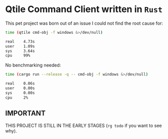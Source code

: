 # Qtile Command Client written in `Rust`

This pet project was born out of an issue I could not find the root cause for:

```bash
time (qtile cmd-obj -f windows &>/dev/null)

real    4.73s
user    1.09s
sys     3.64s
cpu     99%
```

No benchmarking needed:

```bash
time (cargo run --release -q -- cmd-obj -f windows &>/dev/null)

real    0.06s
user    0.00s
sys     0.00s
cpu     2%
```

## IMPORTANT

THIS PROJECT IS STILL IN THE EARLY STAGES (`rg todo` if you want to see why).
